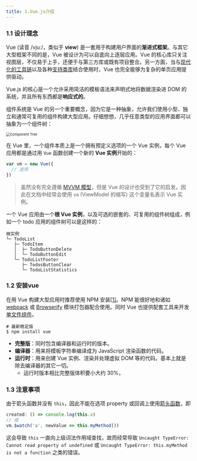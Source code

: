 ```yaml
---
title: 1.Vue.js介绍
---
```


### 1.1 设计理念

Vue (读音 /vjuː/，类似于 **view**) 是一套用于构建用户界面的**渐进式框架**。与其它大型框架不同的是，Vue 被设计为可以自底向上逐层应用。Vue 的核心库只关注视图层，不仅易于上手，还便于与第三方库或既有项目整合。另一方面，当与[现代化的工具链](https://cn.vuejs.org/v2/guide/single-file-components.html)以及各种[支持类库](https://github.com/vuejs/awesome-vue#libraries--plugins)结合使用时，Vue 也完全能够为复杂的单页应用提供驱动。

Vue.js 的核心是一个允许采用简洁的模板语法来声明式地将数据渲染进 DOM 的系统，并且所有东西都是**响应式的**。

组件系统是 Vue 的另一个重要概念，因为它是一种抽象，允许我们使用小型、独立和通常可复用的组件构建大型应用。仔细想想，几乎任意类型的应用界面都可以抽象为一个组件树：

<img src="https://figure-bed.chua-n.com/notebook/JavaWeb/前端/components.png" alt="Component Tree" style="zoom:67%;" />

在 Vue 里，一个组件本质上是一个拥有预定义选项的一个 Vue 实例，每个 Vue 应用都是通过用 `Vue` 函数创建一个新的 **Vue 实例**开始的：

```js
var vm = new Vue({
  // 选项
})
```

> 虽然没有完全遵循 [MVVM 模型](https://zh.wikipedia.org/wiki/MVVM)，但是 Vue 的设计也受到了它的启发。因此在文档中经常会使用 `vm` (ViewModel 的缩写) 这个变量名表示 Vue 实例。

一个 Vue 应用由一个**根 Vue 实例**，以及可选的嵌套的、可复用的组件树组成，例如一个 todo 应用的组件树可以是这样的：

```shell
根实例
└─ TodoList
   ├─ TodoItem
   │  ├─ TodoButtonDelete
   │  └─ TodoButtonEdit
   └─ TodoListFooter
      ├─ TodosButtonClear
      └─ TodoListStatistics
```

### 1.2 安装vue

在用 Vue 构建大型应用时推荐使用 NPM 安装[[1\]](https://cn.vuejs.org/v2/guide/installation.html#footnote-1)。NPM 能很好地和诸如 [webpack](https://webpack.js.org/) 或 [Browserify](http://browserify.org/) 模块打包器配合使用。同时 Vue 也提供配套工具来开发[单文件组件](https://cn.vuejs.org/v2/guide/single-file-components.html)。

```shell
# 最新稳定版
$ npm install vue
```

- **完整版**：同时包含编译器和运行时的版本。
- **编译器**：用来将模板字符串编译成为 JavaScript 渲染函数的代码。
- **运行时**：用来创建 Vue 实例、渲染并处理虚拟 DOM 等的代码。基本上就是除去编译器的其它一切。
    - 运行时版本相比完整版体积要小大约 30%，

### 1.3 注意事项

由于箭头函数并没有 `this`，因此不能在选项 property 或回调上使用[箭头函数](https://developer.mozilla.org/zh-CN/docs/Web/JavaScript/Reference/Functions/Arrow_functions)，即

````js
created: () => console.log(this.a)
// 或
vm.$watch('a', newValue => this.myMethod())
````

这会导致 `this` 一直向上级词法作用域查找，故而经常导致 `Uncaught TypeError: Cannot read property of undefined` 或 `Uncaught TypeError: this.myMethod is not a function` 之类的错误。

